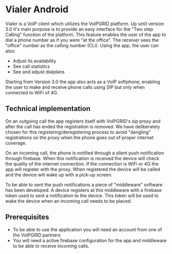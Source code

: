 Vialer Android
==============

Vialer is a VoIP client which utilizes the VoIPGRID platform. Up until version 3.0 it's main purpose is to provide an easy interface for the "Two step Calling" function of the platform. This feature enables the user of the app to dial a phone number as if you were "at the office". The receiver sees the "office" number as the calling number (CLI). Using the app, the user can also:

- Adjust its availability
- See call statistics
- See and adjust dialplans

Starting from Version 3.0 the app also acts as a VoIP softphone, enabling the user to make and receive phone calls using SIP but only when connected to WiFi of 4G.

## Technical implementation
On an outgoing call the app registers itself with VoIPGRID's sip proxy and after the call has ended the registration is removed. We have deliberately chosen for this registering/deregistering process to avoid "dangling" registrations on the proxy when the phone goes out of proper internet coverage.

On an incoming call, the phone is notified through a silent push notification through firebase. When this notification is received the device will check the quality of the internet connection. If the connection is WiFi or 4G the app will register with the proxy. When registered the device will be called and the device will wake up with a pick-up screen.

To be able to sent the push notifications a piece of "middleware" software has been developed. A device registers at this middleware with a firebase token used to sent a notification to the device. This token will be used to wake the device when an incoming call needs to be placed.

## Prerequisites
- To be able to use the application you will need an account from one of the VoIPGRID partners
- You will need a active firebase configuration for the app and middleware to be able to receive incoming calls.
